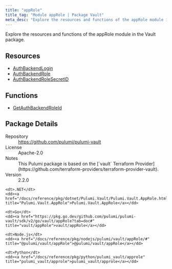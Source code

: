 ```yaml
---
title: "appRole"
title_tag: "Module appRole | Package Vault"
meta_desc: "Explore the resources and functions of the appRole module in the Vault package."
---
```


<!-- WARNING: this file was generated by Pulumi Docs Generator. -->
<!-- Do not edit by hand unless you're certain you know what you are doing! -->

Explore the resources and functions of the appRole module in the Vault package.

<h2 id="resources">Resources</h2>
<ul class="api">
    <li><a href="authbackendlogin" title="AuthBackendLogin"><span class="symbol resource"></span>AuthBackendLogin</a></li>
    <li><a href="authbackendrole" title="AuthBackendRole"><span class="symbol resource"></span>AuthBackendRole</a></li>
    <li><a href="authbackendrolesecretid" title="AuthBackendRoleSecretID"><span class="symbol resource"></span>AuthBackendRoleSecretID</a></li>
</ul>

<h2 id="functions">Functions</h2>
<ul class="api">
    <li><a href="getauthbackendroleid" title="GetAuthBackendRoleId"><span class="symbol function"></span>GetAuthBackendRoleId</a></li>
</ul>

<h2 id="package-details">Package Details</h2>
<dl class="package-details">
	<dt>Repository</dt>
	<dd><a href="https://github.com/pulumi/pulumi-vault">https://github.com/pulumi/pulumi-vault</a></dd>
	<dt>License</dt>
	<dd>Apache-2.0</dd>
	<dt>Notes</dt>
	<dd>This Pulumi package is based on the [`vault` Terraform Provider](https://github.com/terraform-providers/terraform-provider-vault).</dd>
	<dt>Version</dt>
	<dd>2.2.0</dd>
</dl>



<dl class="tabular">

    <dt>.NET</dt>
    <dd><a href="/docs/reference/pkg/dotnet/Pulumi.Vault/Pulumi.Vault.AppRole.html" title="Pulumi.Vault.AppRole">Pulumi.Vault.AppRole</a></dd>

    <dt>Go</dt>
    <dd><a href="https://pkg.go.dev/github.com/pulumi/pulumi-vault/sdk/v2/go/vault/appRole?tab=doc#" title="vault/appRole">vault/appRole</a></dd>

    <dt>Node.js</dt>
    <dd><a href="/docs/reference/pkg/nodejs/pulumi/vault/appRole/#" title="@pulumi/vault/appRole">@pulumi/vault/appRole</a></dd>

    <dt>Python</dt>
    <dd><a href="/docs/reference/pkg/python/pulumi_vault/approle" title="pulumi_vault/approle">pulumi_vault/approle</a></dd>

</dl>

